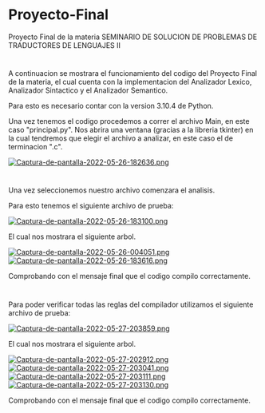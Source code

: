 # Proyecto-Final
Proyecto Final de la materia SEMINARIO DE SOLUCION DE PROBLEMAS DE TRADUCTORES DE LENGUAJES II
#
A continuacion se mostrara el funcionamiento del codigo del Proyecto Final de la materia, el cual cuenta con la implementacion del Analizador Lexico, Analizador Sintactico y el Analizador Semantico.

Para esto es necesario contar con la version 3.10.4 de Python.

Una vez tenemos el codigo procedemos a correr el archivo Main, en este caso "principal.py". Nos abrira una ventana (gracias a la libreria tkinter) en la cual tendremos que elegir el archivo a analizar, en este caso el de terminacion ".c".

[![Captura-de-pantalla-2022-05-26-182636.png](https://i.postimg.cc/7Y2XkRWs/Captura-de-pantalla-2022-05-26-182636.png)](https://postimg.cc/GHbvPXrG)
#
Una vez seleccionemos nuestro archivo comenzara el analisis.

Para esto tenemos el siguiente archivo de prueba:

[![Captura-de-pantalla-2022-05-26-183100.png](https://i.postimg.cc/QdPTdNKc/Captura-de-pantalla-2022-05-26-183100.png)](https://postimg.cc/VJq678RN)

El cual nos mostrara el siguiente arbol.

[![Captura-de-pantalla-2022-05-26-004051.png](https://i.postimg.cc/RFbrjYDC/Captura-de-pantalla-2022-05-26-004051.png)](https://postimg.cc/34pbGthz)
[![Captura-de-pantalla-2022-05-26-183616.png](https://i.postimg.cc/4xnW0dTc/Captura-de-pantalla-2022-05-26-183616.png)](https://postimg.cc/18h0nyXR)

Comprobando con el mensaje final que el codigo compilo correctamente.
#
Para poder verificar todas las reglas del compilador utilizamos el siguiente archivo de prueba:

[![Captura-de-pantalla-2022-05-27-203859.png](https://i.postimg.cc/W3Kbw6j1/Captura-de-pantalla-2022-05-27-203859.png)](https://postimg.cc/62rX9Zyk)

El cual nos mostrara el siguiente arbol.

[![Captura-de-pantalla-2022-05-27-202912.png](https://i.postimg.cc/d1c5kgZs/Captura-de-pantalla-2022-05-27-202912.png)](https://postimg.cc/d7n2gH9p)
[![Captura-de-pantalla-2022-05-27-203041.png](https://i.postimg.cc/kDPJkJ2r/Captura-de-pantalla-2022-05-27-203041.png)](https://postimg.cc/jnvYfr6v)
[![Captura-de-pantalla-2022-05-27-203111.png](https://i.postimg.cc/4dnzWg7b/Captura-de-pantalla-2022-05-27-203111.png)](https://postimg.cc/mzfzrKSt)
[![Captura-de-pantalla-2022-05-27-203130.png](https://i.postimg.cc/d1XGXxGM/Captura-de-pantalla-2022-05-27-203130.png)](https://postimg.cc/xJvkNgsg)

Comprobando con el mensaje final que el codigo compilo correctamente.
